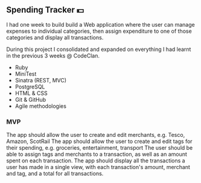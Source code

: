 ## Spending Tracker :dollar:

I had one week to build build a Web application where the user can manage expenses to individual categories, then assign expenditure to one of those categories and display all transactions.

During this project I consolidated and expanded on everything I had learnt in the previous 3 weeks @ CodeClan.

* Ruby
* MiniTest
* Sinatra (REST, MVC)
* PostgreSQL
* HTML & CSS
* Git & GitHub
* Agile methodologies

### MVP

The app should allow the user to create and edit merchants, e.g. Tesco, Amazon, ScotRail
The app should allow the user to create and edit tags for their spending, e.g. groceries, entertainment, transport
The user should be able to assign tags and merchants to a transaction, as well as an amount spent on each transaction.
The app should display all the transactions a user has made in a single view, with each transaction's amount, merchant and tag, and a total for all transactions.
